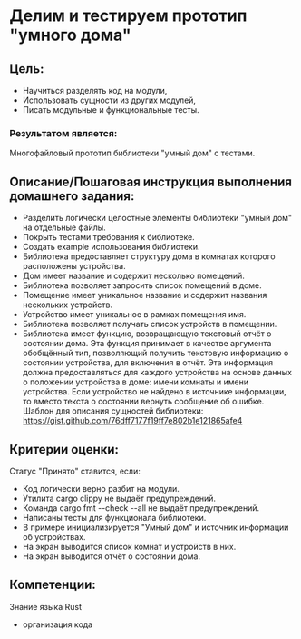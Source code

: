 # Делим и тестируем прототип "умного дома"

## Цель:
- Научиться разделять код на модули,
- Использовать сущности из других модулей,
- Писать модульные и функциональные тесты.

### Результатом является:
Многофайловый прототип библиотеки "умный дом" с тестами.


## Описание/Пошаговая инструкция выполнения домашнего задания:
- Разделить логически целостные элементы библиотеки "умный дом" на отдельные файлы.
- Покрыть тестами требования к библиотеке.
- Создать example использования библиотеки.
- Библиотека предоставляет структуру дома в комнатах которого расположены устройства.
- Дом имеет название и содержит несколько помещений.
- Библиотека позволяет запросить список помещений в доме.
- Помещение имеет уникальное название и содержит названия нескольких устройств.
- Устройство имеет уникальное в рамках помещения имя.
- Библиотека позволяет получать список устройств в помещении.
- Библиотека имеет функцию, возвращающую текстовый отчёт о состоянии дома.
Эта функция принимает в качестве аргумента обобщённый тип, позволяющий получить текстовую информацию о состоянии устройства, для включения в отчёт. Эта информация должна предоставляться для каждого устройства на основе данных о положении устройства в доме: имени комнаты и имени устройства.
Если устройство не найдено в источнике информации, то вместо текста о состоянии вернуть сообщение об ошибке.
Шаблон для описания сущностей библиотеки:
https://gist.github.com/76dff7177f19ff7e802b1e121865afe4


## Критерии оценки:
Статус "Принято" ставится, если:

- Код логически верно разбит на модули.
- Утилита cargo clippy не выдаёт предупреждений.
- Команда cargo fmt --check --all не выдаёт предупреждений.
- Написаны тесты для функционала библиотеки.
- В примере инициализируется "Умный дом" и источник информации об устройствах.
- На экран выводится список комнат и устройств в них.
- На экран выводится отчёт о состоянии дома.

## Компетенции:
Знание языка Rust
- организация кода